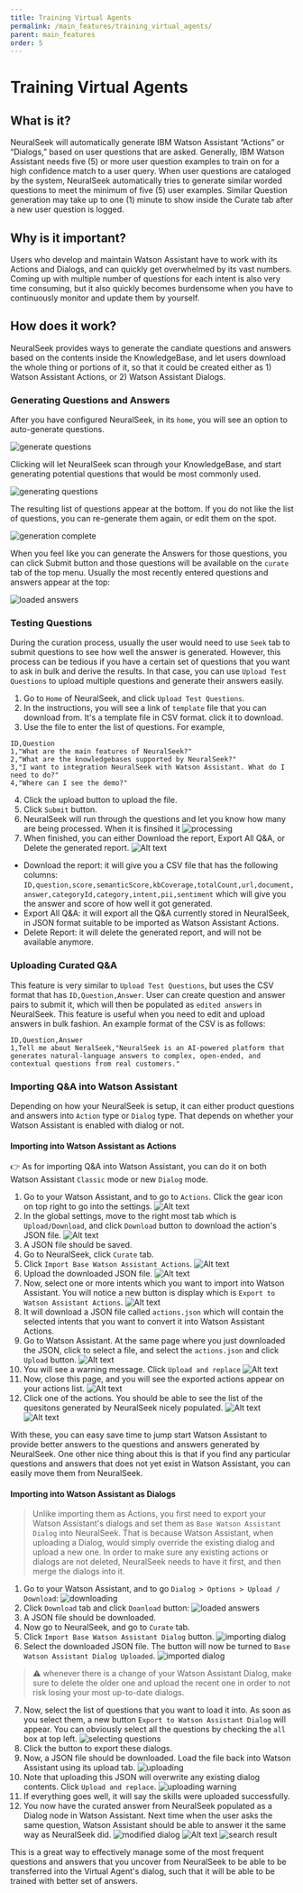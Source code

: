 ```yaml
---
title: Training Virtual Agents
permalink: /main_features/training_virtual_agents/
parent: main_features
order: 5
---
```


# Training Virtual Agents

## What is it?
NeuralSeek will automatically generate IBM Watson Assistant “Actions” or “Dialogs,” based on user questions that are asked. Generally, IBM Watson Assistant needs five (5) or more user question examples to train on for a high confidence match to a user query. When user questions are cataloged by the system, NeuralSeek automatically tries to generate similar worded questions to meet the minimum of five (5) user examples. Similar Question generation may take up to one (1) minute to show inside the Curate tab after a new user question is logged.

## Why is it important?
Users who develop and maintain Watson Assistant have to work with its Actions and Dialogs, and can quickly get overwhelmed by its vast numbers. Coming up with multiple number of questions for each intent is also very time consuming, but it also quickly becomes burdensome when you have to continuously monitor and update them by yourself.

## How does it work?
NeuralSeek provides ways to generate the candiate questions and answers based on the contents inside the KnowledgeBase, and let users download the whole thing or portions of it, so that it could be created either as 1) Watson Assistant Actions, or 2) Watson Assistant Dialogs.

### Generating Questions and Answers
After you have configured NeuralSeek, in its `home`, you will see an option to auto-generate questions.

![generate questions](images/image-001.png)

Clicking will let NeuralSeek scan through your KnowledgeBase, and start generating potential questions that would be most commonly used.

![generating questions](images/image-002.png)

The resulting list of questions appear at the bottom. If you do not like the list of questions, you can re-generate them again, or edit them on the spot.

![generation complete](images/image-003.png)

When you feel like you can generate the Answers for those questions, you can click Submit button and those questions will be available on the `curate` tab of the top menu. Usually the most recently entered questions and answers appear at the top:

![loaded answers](images/image-004.png)

### Testing Questions
During the curation process, usually the user would need to use `Seek` tab to submit questions to see how well the answer is generated. However, this process can be tedious if you have a certain set of questions that you want to ask in bulk and derive the results. In that case, you can use `Upload Test Questions` to upload multiple questions and generate their answers easily.

1. Go to `Home` of NeuralSeek, and click `Upload Test Questions`.
2. In the instructions, you will see a link of `template` file that you can download from. It's a template file in CSV format. click it to download.
3. Use the file to enter the list of questions. For example,
```csv
ID,Question
1,"What are the main features of NeuralSeek?"
2,"What are the knowledgebases supported by NeuralSeek?"
3,"I want to integration NeuralSeek with Watson Assistant. What do I need to do?"
4,"Where can I see the demo?"
```
4. Click the upload button to upload the file.
5. Click `Submit` button.
6. NeuralSeek will run through the questions and let you know how many are being processed. When it is finsihed it 
![processing](images/image-031.png)
7. When finished, you can either Download the report, Export All Q&A, or Delete the generated report.
![Alt text](images/image-032.png)
 - Download the report: it will give you a CSV file that has the following columns:
 `ID,question,score,semanticScore,kbCoverage,totalCount,url,document,answer,categoryId,category,intent,pii,sentiment` which will give you the answer and score of how well it got generated.
 - Export All Q&A: it will export all the Q&A currently stored in NeuralSeek, in JSON format suitable to be imported as Watson Assistant Actions.
 - Delete Report: it will delete the generated report, and will not be available anymore.

### Uploading Curated Q&A
This feature is very similar to `Upload Test Questions`, but uses the CSV format that has `ID,Question,Answer`. User can create question and answer pairs to submit it, which will then be populated as `edited answers` in NeuralSeek. This feature is useful when you need to edit and upload answers in bulk fashion. An example format of the CSV is as follows:
```csv
ID,Question,Answer
1,Tell me about NeralSeek,"NeuralSeek is an AI-powered platform that generates natural-language answers to complex, open-ended, and contextual questions from real customers."
```

### Importing Q&A into Watson Assistant
Depending on how your NeuralSeek is setup, it can either product questions and answers into `Action` type or `Dialog` type. That depends on whether your Watson Assistant is enabled with dialog or not.

#### Importing into Watson Assistant as Actions
👉 As for importing Q&A into Watson Assistant, you can do it on both Watson Assistant `Classic` mode or new `Dialog` mode.
1. Go to your Watson Assistant, and to go to `Actions`. Click the gear icon on top right to go into the settings.
![Alt text](images/image-021.png)
2. In the global settings, move to the right most tab which is `Upload/Download`, and click `Download` button to download the action's JSON file.
![Alt text](images/image-022.png)
3. A JSON file should be saved.
4. Go to NeuralSeek, click `Curate` tab.
5. Click `Import Base Watson Assistant Actions`.
![Alt text](images/image-019.png)
6. Upload the downloaded JSON file.
![Alt text](images/image-023.png)
7. Now, select one or more intents which you want to import into Watson Assistant. You will notice a new button is display which is `Export to Watson Assistant Actions`.
![Alt text](images/image-024.png)
8. It will download a JSON file called `actions.json` which will contain the selected intents that you want to convert it into Watson Assistant Actions.
9. Go to Watson Assistant. At the same page where you just downloaded the JSON, click to select a file, and select the `actions.json` and click `Upload` button.
![Alt text](images/image-025.png)
10. You will see a warning message. Click `Upload and replace`
![Alt text](images/image-026.png)
11. Now, close this page, and you will see the exported actions appear on your actions list.
![Alt text](images/image-027.png)
12. Click one of the actions. You should be able to see the list of the quesitons generated by NeuralSeek nicely populated. 
![Alt text](images/image-028.png)
![Alt text](images/image-029.png)

With these, you can easy save time to jump start Watson Assistant to provide better answers to the questions and answers generated by NeuralSeek. One other nice thing about this is that if you find any particular questions and answers that does not yet exist in Watson Assistant, you can easily move them from NeuralSeek.

#### Importing into Watson Assistant as Dialogs
> Unlike importing them as Actions, you first need to export your Watson Assistant's dialogs and set them as `Base Watson Assistant Dialog` into NeuralSeek. That is because Watson Assistant, when uploading a Dialog, would simply override the existing dialog and upload a new one. In order to make sure any existing actions or dialogs are not deleted, NeuralSeek needs to have it first, and then merge the dialogs into it.

1. Go to your Watson Assistant, and to go `Dialog > Options > Upload / Download`:
![downloading](images/image-005.png)
2. Click `Download` tab and click `Doanload` button:
![loaded answers](images/image-006.png)
3. A JSON file should be downloaded.
4. Now go to NeuralSeek, and go to `Curate` tab.
5. Click `Import Base Watson Assistant Dialog` button.
![importing dialog](images/image-007.png)
6. Select the downloaded JSON file. The button will now be turned to `Base Watson Assistant Dialog Uploaded`.
![imported dialog](images/image-008.png)
> ⚠️ whenever there is a change of your Watson Assistant Dialog, make sure to delete the older one and upload the recent one in order to not risk losing your most up-to-date dialogs.
7. Now, select the list of questions that you want to load it into. As soon as you select them, a new button `Export to Watson Assistant Dialog` will appear. You can obviously select all the questions by checking the `all` box at top left.
![selecting questions](images/image-009.png)
8. Click the button to export these dialogs.
9. Now, a JSON file should be downloaded. Load the file back into Watson Assistant using its upload tab.
![uploading](images/image-010.png)
10. Note that uploading this JSON will overwrite any existing dialog contents. Click `Upload and replace`.
![uploading warning](images/image-011.png)
11. If everything goes well, it will say the skills were uploaded successfully.
12. You now have the curated answer from NeuralSeek populated as a Dialog node in Watson Assistant. Next time when the user asks the same question, Watson Assistant should be able to answer it the same way as NeuralSeek did.
![modified dialog](images/image-012.png)
![Alt text](images/image-030.png)
![search result](images/image-013.png)

This is a great way to effectively manage some of the most frequent questions and answers that you uncover from NeuralSeek to be able to be transferred into the Virtual Agent's dialog, such that it will be able to be trained with better set of answers.
